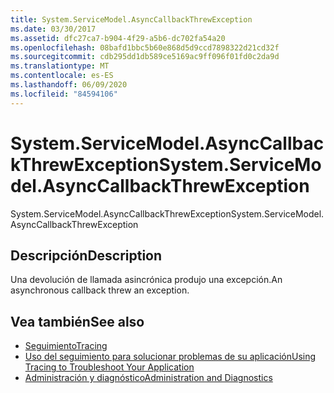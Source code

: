```yaml
---
title: System.ServiceModel.AsyncCallbackThrewException
ms.date: 03/30/2017
ms.assetid: dfc27ca7-b904-4f29-a5b6-dc702fa54a20
ms.openlocfilehash: 08bafd1bbc5b60e868d5d9ccd7898322d21cd32f
ms.sourcegitcommit: cdb295dd1db589ce5169ac9ff096f01fd0c2da9d
ms.translationtype: MT
ms.contentlocale: es-ES
ms.lasthandoff: 06/09/2020
ms.locfileid: "84594106"
---
```

# <a name="systemservicemodelasynccallbackthrewexception"></a><span data-ttu-id="afdf1-102">System.ServiceModel.AsyncCallbackThrewException</span><span class="sxs-lookup"><span data-stu-id="afdf1-102">System.ServiceModel.AsyncCallbackThrewException</span></span>
<span data-ttu-id="afdf1-103">System.ServiceModel.AsyncCallbackThrewException</span><span class="sxs-lookup"><span data-stu-id="afdf1-103">System.ServiceModel.AsyncCallbackThrewException</span></span>  
  
## <a name="description"></a><span data-ttu-id="afdf1-104">Descripción</span><span class="sxs-lookup"><span data-stu-id="afdf1-104">Description</span></span>  
 <span data-ttu-id="afdf1-105">Una devolución de llamada asincrónica produjo una excepción.</span><span class="sxs-lookup"><span data-stu-id="afdf1-105">An asynchronous callback threw an exception.</span></span>  
  
## <a name="see-also"></a><span data-ttu-id="afdf1-106">Vea también</span><span class="sxs-lookup"><span data-stu-id="afdf1-106">See also</span></span>

- [<span data-ttu-id="afdf1-107">Seguimiento</span><span class="sxs-lookup"><span data-stu-id="afdf1-107">Tracing</span></span>](index.md)
- [<span data-ttu-id="afdf1-108">Uso del seguimiento para solucionar problemas de su aplicación</span><span class="sxs-lookup"><span data-stu-id="afdf1-108">Using Tracing to Troubleshoot Your Application</span></span>](using-tracing-to-troubleshoot-your-application.md)
- [<span data-ttu-id="afdf1-109">Administración y diagnóstico</span><span class="sxs-lookup"><span data-stu-id="afdf1-109">Administration and Diagnostics</span></span>](../index.md)
